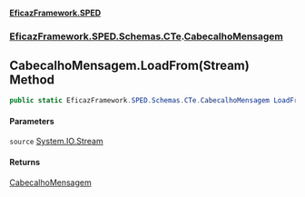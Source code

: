 #### [EficazFramework.SPED](EficazFrameworkSPED.md 'EficazFramework SPED')
### [EficazFramework.SPED.Schemas.CTe](EficazFramework.SPED.Schemas.CTe.md 'EficazFramework.SPED.Schemas.CTe').[CabecalhoMensagem](EficazFramework.SPED.Schemas.CTe/CabecalhoMensagem.md 'EficazFramework.SPED.Schemas.CTe.CabecalhoMensagem')

## CabecalhoMensagem.LoadFrom(Stream) Method

```csharp
public static EficazFramework.SPED.Schemas.CTe.CabecalhoMensagem LoadFrom(System.IO.Stream source);
```
#### Parameters

<a name='EficazFramework.SPED.Schemas.CTe.CabecalhoMensagem.LoadFrom(System.IO.Stream).source'></a>

`source` [System.IO.Stream](https://docs.microsoft.com/en-us/dotnet/api/System.IO.Stream 'System.IO.Stream')

#### Returns
[CabecalhoMensagem](EficazFramework.SPED.Schemas.CTe/CabecalhoMensagem.md 'EficazFramework.SPED.Schemas.CTe.CabecalhoMensagem')